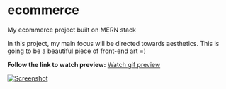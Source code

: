 # ecommerce
My ecommerce project built on MERN stack

In this project, my main focus will be directed towards aesthetics. This is going to be a beautiful piece of front-end art =)

<strong>Follow the link to watch preview:</strong>
<a href="https://gifyu.com/image/SSOd8">Watch gif preview</a>

<a href="https://ibb.co/vsZ4FJV"><img src="https://i.ibb.co/KNFxP9b/Screenshot-34.png" alt="Screenshot" border="0"/></a>
